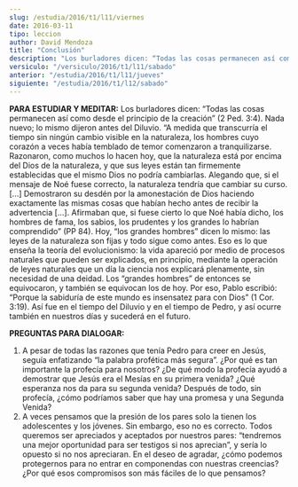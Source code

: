 ```yaml
---
slug: /estudia/2016/t1/l11/viernes
date: 2016-03-11
tipo: leccion
author: David Mendoza
title: "Conclusión"
description: "Los burladores dicen: “Todas las cosas permanecen así como desde el principio  de la creación” (2 Ped. 3:4). Nada nuevo; lo mismo dijeron antes del Diluvio.  “A medida que transcurría el tiempo sin ningún cambio visible en la  naturaleza, los hombres cuyo corazón a veces ..."
versiculo: "/versiculo/2016/t1/l11/sabado"
anterior: "/estudia/2016/t1/l11/jueves"
siguiente: "/estudia/2016/t1/l12/sabado"
---
```


**PARA ESTUDIAR Y MEDITAR:** Los burladores dicen: “Todas las cosas permanecen así como desde el principio de la creación” (2 Ped. 3:4). Nada nuevo; lo mismo dijeron antes del Diluvio. “A medida que transcurría el tiempo sin ningún cambio visible en la naturaleza, los hombres cuyo corazón a veces había temblado de temor comenzaron a tranquilizarse. Razonaron, como muchos lo hacen hoy, que la naturaleza está por encima del Dios de la naturaleza, y que sus leyes están tan firmemente establecidas que el mismo Dios no podría cambiarlas. Alegando que, si el mensaje de Noé fuese correcto, la naturaleza tendría que cambiar su curso. [...] Demostraron su desdén por la amonestación de Dios haciendo exactamente las mismas cosas que habían hecho antes de recibir la advertencia [...]. Afirmaban que, si fuese cierto lo que Noé había dicho, los hombres de fama, los sabios, los prudentes y los grandes lo habrían comprendido” (PP 84). Hoy, “los grandes hombres” dicen lo mismo: las leyes de la naturaleza son fijas y todo sigue como antes. Eso es lo que enseña la teoría del evolucionismo: la vida apareció por medio de procesos naturales que pueden ser explicados, en principio, mediante la operación de leyes naturales que un día la ciencia nos explicará plenamente, sin necesidad de una deidad. Los “grandes hombres” de entonces se equivocaron, y también se equivocan los de hoy. Por eso, Pablo escribió: “Porque la sabiduría de este mundo es insensatez para con Dios” (1 Cor. 3:19). Así fue en el tiempo del Diluvio y en el tiempo de Pedro, y así ocurre también en nuestros días y sucederá en el futuro.

**PREGUNTAS PARA DIALOGAR:**

1. A pesar de todas las razones que tenía Pedro para creer en Jesús, seguía enfatizando “la palabra profética más segura”. ¿Por qué es tan importante la profecía para nosotros? ¿De qué modo la profecía ayudó a demostrar que Jesús era el Mesías en su primera venida? ¿Qué esperanza nos da para su segunda venida? Después de todo, sin profecía, ¿cómo podríamos saber que hay una promesa y una Segunda Venida?
2. A veces pensamos que la presión de los pares solo la tienen los adolescentes y los jóvenes. Sin embargo, eso no es correcto. Todos queremos ser apreciados y aceptados por nuestros pares: “tendremos una mejor oportunidad para ser testigos si nos aprecian”, y sería lo opuesto si no nos apreciaran. En el deseo de agradar, ¿cómo podemos protegernos para no entrar en componendas con nuestras creencias? ¿Por qué esos compromisos son más fáciles de lo que pensamos?
